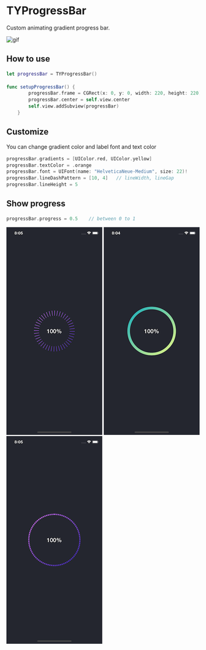 #  TYProgressBar

Custom animating gradient progress bar. <br />

![gif](ScreenShot/TYProgressBar.gif)

How to use 
---------
```swift
let progressBar = TYProgressBar()

func setupProgressBar() {
        progressBar.frame = CGRect(x: 0, y: 0, width: 220, height: 220)
        progressBar.center = self.view.center
        self.view.addSubview(progressBar)
    }
```
Customize 
---------
You can change gradient color and label font and text color 
```swift
progressBar.gradients = [UIColor.red, UIColor.yellow]
progressBar.textColor = .orange
progressBar.font = UIFont(name: "HelveticaNeue-Medium", size: 22)!
progressBar.lineDashPattern = [10, 4]   // lineWidth, lineGap
progressBar.lineHeight = 5
```

Show progress 
---------
```swift
progressBar.progress = 0.5    // between 0 to 1
```

![ss1](ScreenShot/ss1.png) ![ss2](ScreenShot/ss2.png) ![ss3](ScreenShot/ss3.png)
